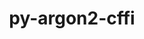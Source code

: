 ---
title: "py-argon2-cffi"
layout: cache
categories: [package, v0.18.0]
meta: {"versions": ["21.3.0"], "compilers": ["gcc@=7.5.0"], "oss": ["ubuntu18.04"], "platforms": ["linux"], "targets": ["x86_64"], "stacks": ["data-vis-sdk", "e4s", "root"], "num_specs": 3, "num_specs_by_stack": {"data-vis-sdk": 1, "root": 3, "e4s": 2}}
spec_details: [{"hash": "kpyhsd5lpl2mp7jjchoa2xxany43ibxw", "compiler": "gcc@=7.5.0", "versions": ["21.3.0"], "os": "ubuntu18.04", "platform": "linux", "target": "x86_64", "variants": [], "stacks": ["data-vis-sdk", "root"], "size": "-", "tarball": "https://binaries.spack.io/v0.18.0/build_cache/linux-ubuntu18.04-x86_64/gcc-7.5.0/py-argon2-cffi-21.3.0/linux-ubuntu18.04-x86_64-gcc-7.5.0-py-argon2-cffi-21.3.0-kpyhsd5lpl2mp7jjchoa2xxany43ibxw.spack"}, {"hash": "m6e2bpalf2bwzoagw64ankug5nmm3iei", "compiler": "gcc@=7.5.0", "versions": ["21.3.0"], "os": "ubuntu18.04", "platform": "linux", "target": "x86_64", "variants": [], "stacks": ["e4s", "root"], "size": "-", "tarball": "https://binaries.spack.io/v0.18.0/build_cache/linux-ubuntu18.04-x86_64/gcc-7.5.0/py-argon2-cffi-21.3.0/linux-ubuntu18.04-x86_64-gcc-7.5.0-py-argon2-cffi-21.3.0-m6e2bpalf2bwzoagw64ankug5nmm3iei.spack"}, {"hash": "vfabaddx5m7qapwftnz5fpfpazf25xfz", "compiler": "gcc@=7.5.0", "versions": ["21.3.0"], "os": "ubuntu18.04", "platform": "linux", "target": "x86_64", "variants": [], "stacks": ["e4s", "root"], "size": "-", "tarball": "https://binaries.spack.io/v0.18.0/build_cache/linux-ubuntu18.04-x86_64/gcc-7.5.0/py-argon2-cffi-21.3.0/linux-ubuntu18.04-x86_64-gcc-7.5.0-py-argon2-cffi-21.3.0-vfabaddx5m7qapwftnz5fpfpazf25xfz.spack"}]
---